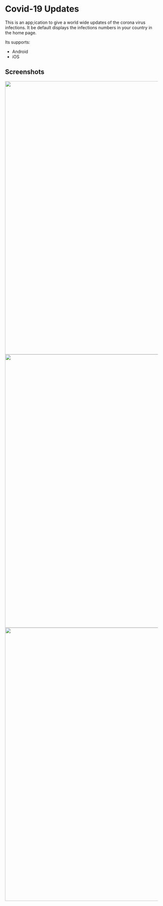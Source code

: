# Covid-19 Updates
This is an app;ication to give a world wide updates of the corona virus infections.
It be default displays the infections numbers in your country in the home page.

Its supports:
* Android
* iOS

## Screenshots
<img src="https://user-images.githubusercontent.com/39817924/86519256-9cbcec00-be41-11ea-8c6c-3d3dae6207f2.jpeg" width="750" height="900">
<img src="https://user-images.githubusercontent.com/39817924/86519257-a0507300-be41-11ea-8f4e-8f55d4b9e33e.jpeg" width="750" height="900">
<img src="https://user-images.githubusercontent.com/39817924/86519258-a181a000-be41-11ea-98ee-31fb24279ef8.jpeg" width="750" height="900">
